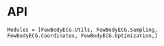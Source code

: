 # API 

```@autodocs
Modules = [FewBodyECG.Utils, FewBodyECG.Sampling, FewBodyECG.Coordinates, FewBodyECG.Optimization,]
```
